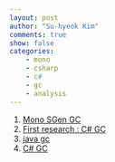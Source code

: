 ```yaml
---
layout: post
author: "Su-hyeok Kim"
comments: true
show: false
categories:
    - mono
    - csharp
    - c#
    - gc
    - analysis
---
```


1. [Mono SGen GC](http://www.mono-project.com/docs/advanced/garbage-collector/sgen/)
2. [First research : C# GC](https://www.google.co.kr/webhp?sourceid=chrome-instant&ion=1&espv=2&ie=UTF-8#q=c%23+garbage+collection+how+it+works&*)
3. [java gc](http://d2.naver.com/helloworld/1329)
4. [C# GC](http://ronniej.sfuh.tk/c-%EB%A9%94%EB%AA%A8%EB%A6%AC-%EA%B4%80%EB%A6%AC-%EC%A3%BC%EA%B8%B0-%EC%8A%A4%EC%BD%94%ED%94%84-%EA%B0%80%EB%B9%84%EC%A7%80-%EC%BB%AC%EB%A0%89%EC%85%98-lifetime-scope-garbage-collection/)
